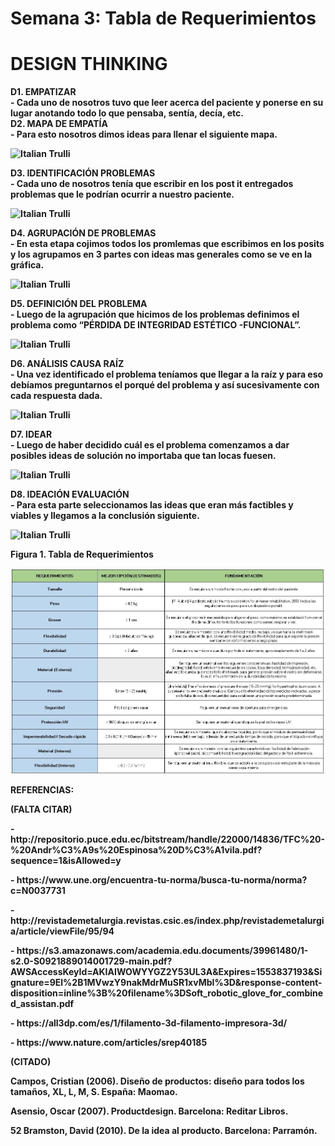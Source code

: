 <p align="center"> <h1>Semana 3: Tabla de Requerimientos</h1><p>
<h1>DESIGN THINKING</h1><p>
<b>D1. EMPATIZAR<br>
<b>  - Cada uno de nosotros tuvo que leer acerca del paciente y ponerse en su lugar anotando todo lo que pensaba, sentía, decía, etc.<br>
<b>D2. MAPA DE EMPATÍA<br>
<b>  - Para esto nosotros dimos ideas para llenar el siguiente mapa.<br>
<p>
 
<p><img src="http://i66.tinypic.com/35l6qyr.jpg" alt="Italian Trulli"><p>

<p>
<b>D3. IDENTIFICACIÓN PROBLEMAS<br>
<b>  - Cada uno de nosotros tenía que escribir en los post it entregados problemas que le podrían ocurrir a nuestro paciente.<br>
 <p>
 
<p><img src="http://i67.tinypic.com/33optls.png" alt="Italian Trulli"><p>

<p>
<b>D4. AGRUPACIÓN DE PROBLEMAS<br>
<b>  - En esta etapa cojimos todos los promlemas que escribimos en los posits y los agrupamos en 3 partes con ideas mas generales como se ve en la gráfica.<br>
 <p>
 
<p><img src="http://i65.tinypic.com/35c0t28.png" alt="Italian Trulli"><p>

<p>
<b>D5. DEFINICIÓN DEL PROBLEMA<br>
<b>  - Luego de la agrupación que hicimos de los problemas definimos el problema como “PÉRDIDA DE INTEGRIDAD ESTÉTICO -FUNCIONAL”.<br>
 <p>
 
<p><img src="http://i63.tinypic.com/azcv45.png" alt="Italian Trulli"><p>

<p>
<b>D6. ANÁLISIS CAUSA RAÍZ<br>
<b>  - Una vez identificado el problema teníamos que llegar a la raíz y para eso debíamos preguntarnos el porqué del problema y así sucesivamente con cada respuesta dada.<br>
 <p>
 
<p><img src="http://i66.tinypic.com/33p92eq.png" alt="Italian Trulli"><p>

<p>
<b>D7. IDEAR<br>
<b>  - Luego de haber decidido cuál es el problema comenzamos a dar posibles ideas de solución no importaba que tan locas fuesen.<br>
  <p>
 
<p><img src="http://i63.tinypic.com/2u8xxnd.png" alt="Italian Trulli"><p>

<p>
<b>D8. IDEACIÓN EVALUACIÓN<br>
<b>  - Para esta parte seleccionamos las ideas que eran más factibles y viables y llegamos a la conclusión siguiente.<br>
  <p>
 
<p><img src="http://i67.tinypic.com/2im2o03.png" alt="Italian Trulli"><p>

<p>
<b>Figura 1. Tabla de Requerimientos </b>
   <center>
  <img src="img/tablaR.jpg" alt="" class="img-fluid img-rounded">
</center>
<p> REFERENCIAS:</p>
<p>(FALTA CITAR)</p>
<p>- http://repositorio.puce.edu.ec/bitstream/handle/22000/14836/TFC%20-%20Andr%C3%A9s%20Espinosa%20D%C3%A1vila.pdf?sequence=1&isAllowed=y</p>
<p>- https://www.une.org/encuentra-tu-norma/busca-tu-norma/norma?c=N0037731</p>
<p>- http://revistademetalurgia.revistas.csic.es/index.php/revistademetalurgia/article/viewFile/95/94</p>
<p>- https://s3.amazonaws.com/academia.edu.documents/39961480/1-s2.0-S0921889014001729-main.pdf?AWSAccessKeyId=AKIAIWOWYYGZ2Y53UL3A&Expires=1553837193&Signature=9El%2B1MVwzY9nakMdrMuSR1xvMbI%3D&response-content-disposition=inline%3B%20filename%3DSoft_robotic_glove_for_combined_assistan.pdf</p>
<p>- https://all3dp.com/es/1/filamento-3d-filamento-impresora-3d/</p>
<p>- https://www.nature.com/articles/srep40185</p>
<p>(CITADO)</p>
<p> Campos, Cristian (2006). Diseño de productos: diseño para todos los tamaños, XL, L, M, S. España: Maomao.</p>
<p> Asensio, Oscar (2007). Productdesign. Barcelona: Reditar Libros.</p>
<p>52 Bramston, David (2010). De la idea al producto. Barcelona: Parramón.</p>


